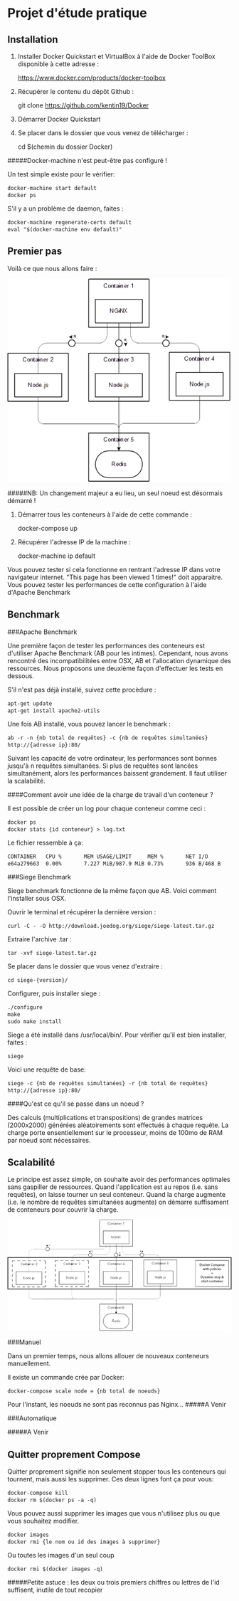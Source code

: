 Projet d'étude pratique
=======================

Installation
------------

1) Installer Docker Quickstart et VirtualBox à l'aide de Docker ToolBox disponible à cette adresse :

	https://www.docker.com/products/docker-toolbox

2) Récupérer le contenu du dépôt Github : 
	
	git clone https://github.com/kentin19/Docker

3) Démarrer Docker Quickstart

4) Se placer dans le dossier que vous venez de télécharger :

	cd $(chemin du dossier Docker)

#####Docker-machine n'est peut-être pas configuré !

Un test simple existe pour le vérifier:

	docker-machine start default
	docker ps

S'il y a un problème de daemon, faites :

	docker-machine regenerate-certs default
	eval "$(docker-machine env default)"

Premier pas
-----------

Voilà ce que nous allons faire :


![Alt Tag](https://github.com/kentin19/Docker/raw/master/ressource/img1.png)

#####NB: Un changement majeur a eu lieu, un seul noeud est désormais démarré !

1) Démarrer tous les conteneurs à l'aide de cette commande :

	docker-compose up

2) Récupérer l'adresse IP de la machine :

	docker-machine ip default

Vous pouvez tester si cela fonctionne en rentrant l'adresse IP dans votre navigateur internet. "This page has been viewed 1 times!" doit apparaitre. Vous pouvez tester les performances de cette configuration à l'aide d'Apache Benchmark

Benchmark
---------

###Apache Benchmark

Une première façon de tester les performances des conteneurs est d'utiliser Apache Benchmark (AB pour les intimes). Cependant, nous avons rencontré des incompatibilitées entre OSX, AB et l'allocation dynamique des ressources. Nous proposons une deuxième façon d'effectuer les tests en dessous.

S'il n'est pas déjà installé, suivez cette procèdure :

	apt-get update
	apt-get install apache2-utils

Une fois AB installé, vous pouvez lancer le benchmark :
	
	ab -r -n {nb total de requêtes} -c {nb de requêtes simultanées} http://{adresse ip}:80/

Suivant les capacité de votre ordinateur, les performances sont bonnes jusqu'à n requêtes simultanées. Si plus de requêtes sont lancées simultanément, alors les performances baissent grandement. Il faut utiliser la scalabilité.

####Comment avoir une idée de la charge de travail d'un conteneur ?

Il est possible de créer un log pour chaque conteneur comme ceci :
	
	docker ps
	docker stats {id conteneur} > log.txt
	
Le fichier ressemble à ça:

	CONTAINER	CPU %		MEM USAGE/LIMIT		MEM %		NET I/O
	e64a279663	0.00%		7.227 MiB/987.9 MiB	0.73%		936 B/468 B

###Siege Benchmark

Siege benchmark fonctionne de la même façon que AB. Voici comment l'installer sous OSX.

Ouvrir le terminal et récupérer la dernière version :

	curl -C - -O http://download.joedog.org/siege/siege-latest.tar.gz

Extraire l'archive .tar :

	tar -xvf siege-latest.tar.gz

Se placer dans le dossier que vous venez d'extraire :

	cd siege-{version}/

Configurer, puis installer siege :

	./configure
	make
	sudo make install

Siege a été installé dans /usr/local/bin/. Pour vérifier qu'il est bien installer, faites :

	siege

Voici une requête de base: 

	siege -c {nb de requêtes simultanées} -r {nb total de requêtes} http://{adresse ip}:80/

####Qu'est ce qu'il se passe dans un noeud ?

Des calculs (multiplications et transpositions) de grandes matrices (2000x2000) générées aléatoirements sont effectués à chaque requête. La charge porte ensentiellement sur le processeur, moins de 100mo de RAM par noeud sont nécessaires. 

Scalabilité
-----------

Le principe est assez simple, on souhaite avoir des performances optimales sans gaspiller de ressources. Quand l'application est au repos (i.e. sans requêtes), on laisse tourner un seul conteneur. Quand la charge augmente (i.e. le nombre de requêtes simultanées augmente) on démarre suffisament de conteneurs pour couvrir la charge.

![Alt Tag](https://github.com/kentin19/Docker/raw/master/ressource/img2.png)


###Manuel

Dans un premier temps, nous allons allouer de nouveaux conteneurs manuellement.

Il existe un commande crée par Docker:
	
	docker-compose scale node = {nb total de noeuds}

Pour l'instant, les noeuds ne sont pas reconnus pas Nginx...
#####A Venir


###Automatique

#####A Venir


Quitter proprement Compose
--------------------------

Quitter proprement signifie non seulement stopper tous les conteneurs qui tournent, mais aussi les supprimer. Ces deux lignes font ça pour vous:

	docker-compose kill
	docker rm $(docker ps -a -q)

Vous pouvez aussi supprimer les images que vous n'utilisez plus ou que vous souhaitez modifier. 
	
	docker images
	docker rmi {le nom ou id des images à supprimer}
	
Ou toutes les images d'un seul coup

	docker rmi $(docker images -q)

#####Petite astuce : les deux ou trois premiers chiffres ou lettres de l'id suffisent, inutile de tout recopier
